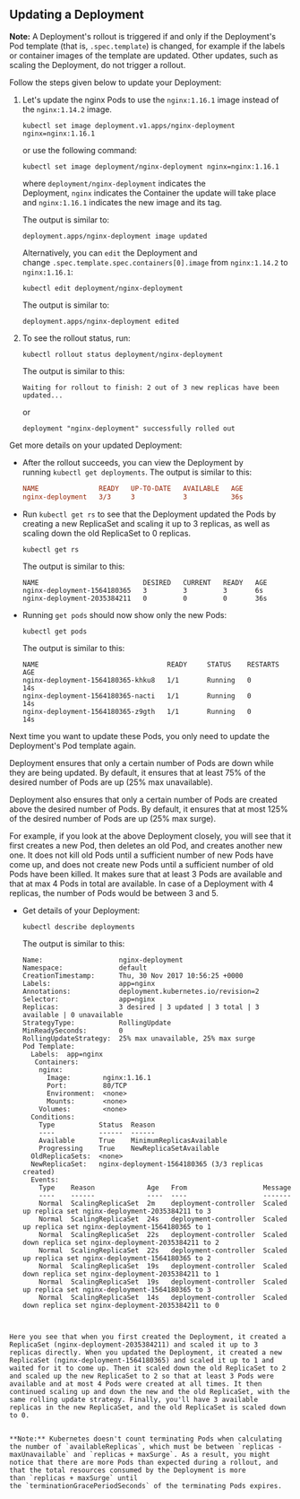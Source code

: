 ## Updating a Deployment
**Note:** A Deployment's rollout is triggered if and only if the Deployment's Pod template (that is, `.spec.template`) is changed, for example if the labels or container images of the template are updated. Other updates, such as scaling the Deployment, do not trigger a rollout.

Follow the steps given below to update your Deployment:

1. Let's update the nginx Pods to use the `nginx:1.16.1` image instead of the `nginx:1.14.2` image.
    
    ```shell
    kubectl set image deployment.v1.apps/nginx-deployment nginx=nginx:1.16.1
    ```
    
    or use the following command:
    
    ```shell
    kubectl set image deployment/nginx-deployment nginx=nginx:1.16.1
    ```
    
    where `deployment/nginx-deployment` indicates the Deployment, `nginx` indicates the Container the update will take place and `nginx:1.16.1` indicates the new image and its tag.
    
    The output is similar to:
    
    ```
    deployment.apps/nginx-deployment image updated
    ```
    
    Alternatively, you can `edit` the Deployment and change `.spec.template.spec.containers[0].image` from `nginx:1.14.2` to `nginx:1.16.1`:
    
    ```shell
    kubectl edit deployment/nginx-deployment
    ```
    
    The output is similar to:
    
    ```
    deployment.apps/nginx-deployment edited
    ```
    
2. To see the rollout status, run:
    
    ```shell
    kubectl rollout status deployment/nginx-deployment
    ```
    
    The output is similar to this:
    
    ```
    Waiting for rollout to finish: 2 out of 3 new replicas have been updated...
    ```
    
    or
    
    ```
    deployment "nginx-deployment" successfully rolled out
    ```
    

Get more details on your updated Deployment:

- After the rollout succeeds, you can view the Deployment by running `kubectl get deployments`. The output is similar to this:
    
    ```ini
    NAME               READY   UP-TO-DATE   AVAILABLE   AGE
    nginx-deployment   3/3     3            3           36s
    ```
    
- Run `kubectl get rs` to see that the Deployment updated the Pods by creating a new ReplicaSet and scaling it up to 3 replicas, as well as scaling down the old ReplicaSet to 0 replicas.
    
    ```shell
    kubectl get rs
    ```
    
    The output is similar to this:
    
    ```
    NAME                          DESIRED   CURRENT   READY   AGE
    nginx-deployment-1564180365   3         3         3       6s
    nginx-deployment-2035384211   0         0         0       36s
    ```
    
- Running `get pods` should now show only the new Pods:
    
    ```shell
    kubectl get pods
    ```
    
    The output is similar to this:
    
    ```
    NAME                                READY     STATUS    RESTARTS   AGE
    nginx-deployment-1564180365-khku8   1/1       Running   0          14s
    nginx-deployment-1564180365-nacti   1/1       Running   0          14s
    nginx-deployment-1564180365-z9gth   1/1       Running   0          14s
    ```
    
Next time you want to update these Pods, you only need to update the Deployment's Pod template again.
    
Deployment ensures that only a certain number of Pods are down while they are being updated. By default, it ensures that at least 75% of the desired number of Pods are up (25% max unavailable).
    
Deployment also ensures that only a certain number of Pods are created above the desired number of Pods. By default, it ensures that at most 125% of the desired number of Pods are up (25% max surge).
    
For example, if you look at the above Deployment closely, you will see that it first creates a new Pod, then deletes an old Pod, and creates another new one. It does not kill old Pods until a sufficient number of new Pods have come up, and does not create new Pods until a sufficient number of old Pods have been killed. It makes sure that at least 3 Pods are available and that at max 4 Pods in total are available. In case of a Deployment with 4 replicas, the number of Pods would be between 3 and 5.
    
- Get details of your Deployment:
    
    ```shell
    kubectl describe deployments
    ```
    
    The output is similar to this:
    
    ```
    Name:                   nginx-deployment
    Namespace:              default
    CreationTimestamp:      Thu, 30 Nov 2017 10:56:25 +0000
    Labels:                 app=nginx
    Annotations:            deployment.kubernetes.io/revision=2
    Selector:               app=nginx
    Replicas:               3 desired | 3 updated | 3 total | 3 available | 0 unavailable
    StrategyType:           RollingUpdate
    MinReadySeconds:        0
    RollingUpdateStrategy:  25% max unavailable, 25% max surge
    Pod Template:
      Labels:  app=nginx
       Containers:
        nginx:
          Image:        nginx:1.16.1
          Port:         80/TCP
          Environment:  <none>
          Mounts:       <none>
        Volumes:        <none>
      Conditions:
        Type           Status  Reason
        ----           ------  ------
        Available      True    MinimumReplicasAvailable
        Progressing    True    NewReplicaSetAvailable
      OldReplicaSets:  <none>
      NewReplicaSet:   nginx-deployment-1564180365 (3/3 replicas created)
      Events:
        Type    Reason             Age   From                   Message
        ----    ------             ----  ----                   -------
        Normal  ScalingReplicaSet  2m    deployment-controller  Scaled up replica set nginx-deployment-2035384211 to 3
        Normal  ScalingReplicaSet  24s   deployment-controller  Scaled up replica set nginx-deployment-1564180365 to 1
        Normal  ScalingReplicaSet  22s   deployment-controller  Scaled down replica set nginx-deployment-2035384211 to 2
        Normal  ScalingReplicaSet  22s   deployment-controller  Scaled up replica set nginx-deployment-1564180365 to 2
        Normal  ScalingReplicaSet  19s   deployment-controller  Scaled down replica set nginx-deployment-2035384211 to 1
        Normal  ScalingReplicaSet  19s   deployment-controller  Scaled up replica set nginx-deployment-1564180365 to 3
        Normal  ScalingReplicaSet  14s   deployment-controller  Scaled down replica set nginx-deployment-2035384211 to 0
```
    

Here you see that when you first created the Deployment, it created a ReplicaSet (nginx-deployment-2035384211) and scaled it up to 3 replicas directly. When you updated the Deployment, it created a new ReplicaSet (nginx-deployment-1564180365) and scaled it up to 1 and waited for it to come up. Then it scaled down the old ReplicaSet to 2 and scaled up the new ReplicaSet to 2 so that at least 3 Pods were available and at most 4 Pods were created at all times. It then continued scaling up and down the new and the old ReplicaSet, with the same rolling update strategy. Finally, you'll have 3 available replicas in the new ReplicaSet, and the old ReplicaSet is scaled down to 0.
    

**Note:** Kubernetes doesn't count terminating Pods when calculating the number of `availableReplicas`, which must be between `replicas - maxUnavailable` and `replicas + maxSurge`. As a result, you might notice that there are more Pods than expected during a rollout, and that the total resources consumed by the Deployment is more than `replicas + maxSurge` until the `terminationGracePeriodSeconds` of the terminating Pods expires.